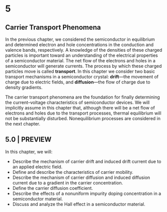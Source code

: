 # 5

## Carrier Transport Phenomena

In the previous chapter, we considered the semiconductor in equilibrium and determined electron and hole concentrations in the conduction and valence bands, respectively. A knowledge of the densities of these charged particles is important toward an understanding of the electrical properties of a semiconductor material. The net flow of the electrons and holes in a semiconductor will generate currents. The process by which these charged particles move is called **transport**. In this chapter we consider two basic transport mechanisms in a semiconductor crystal: **drift**—the movement of charge due to electric fields, and **diffusion**—the flow of charge due to density gradients.

The carrier transport phenomena are the foundation for finally determining the current–voltage characteristics of semiconductor devices. We will implicitly assume in this chapter that, although there will be a net flow of electrons and holes due to the transport processes, thermal equilibrium will not be substantially disturbed. Nonequilibrium processes are considered in the next chapter.

## 5.0 | PREVIEW

In this chapter, we will:

- Describe the mechanism of carrier drift and induced drift current due to an applied electric field.
- Define and describe the characteristics of carrier mobility.
- Describe the mechanism of carrier diffusion and induced diffusion current due to a gradient in the carrier concentration.
- Define the carrier diffusion coefficient.
- Describe the effects of a nonuniform impurity doping concentration in a semiconductor material.
- Discuss and analyze the Hall effect in a semiconductor material.
